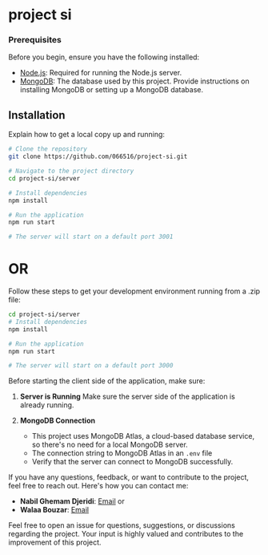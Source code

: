 # project si

### Prerequisites

Before you begin, ensure you have the following installed:

- [Node.js](https://nodejs.org/en/): Required for running the Node.js server.
- [MongoDB](https://www.mongodb.com/): The database used by this project. Provide instructions on installing MongoDB or setting up a MongoDB database.

## Installation

Explain how to get a local copy up and running:

```bash
# Clone the repository
git clone https://github.com/066516/project-si.git

# Navigate to the project directory
cd project-si/server

# Install dependencies
npm install

# Run the application
npm run start

# The server will start on a default port 3001
```

# OR

Follow these steps to get your development environment running from a .zip file:

```bash
cd project-si/server
# Install dependencies
npm install

# Run the application
npm run start

# The server will start on a default port 3000


```

Before starting the client side of the application, make sure:

1. **Server is Running**
   Make sure the server side of the application is already running.

2. **MongoDB Connection**

   - This project uses MongoDB Atlas, a cloud-based database service, so there's no need for a local MongoDB server.
   - The connection string to MongoDB Atlas in an `.env` file
   - Verify that the server can connect to MongoDB successfully.

If you have any questions, feedback, or want to contribute to the project, feel free to reach out. Here's how you can contact me:

- **Nabil Ghemam Djeridi**: [ Email](mailto:ghmamnbyl@gmail.com)
  or
- **Walaa Bouzar**: [ Email](mailto:Bouzarwalaa@gmail.com)

Feel free to open an issue for questions, suggestions, or discussions regarding the project. Your input is highly valued and contributes to the improvement of this project.
